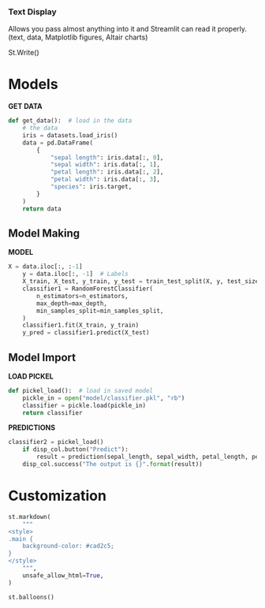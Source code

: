
### Text Display

Allows you pass almost anything into it and Streamlit can read it properly. (text, data, Matplotlib figures, Altair charts)

St.Write()


# Models
**GET DATA**
```python
def get_data():  # load in the data
    # the data
    iris = datasets.load_iris()
    data = pd.DataFrame(
        {
            "sepal length": iris.data[:, 0],
            "sepal width": iris.data[:, 1],
            "petal length": iris.data[:, 2],
            "petal width": iris.data[:, 3],
            "species": iris.target,
        }
    )
    return data
```


## Model Making

**MODEL**
```python
X = data.iloc[:, :-1]
    y = data.iloc[:, -1]  # Labels
    X_train, X_test, y_train, y_test = train_test_split(X, y, test_size=0.3)
    classifier1 = RandomForestClassifier(
        n_estimators=n_estimators,
        max_depth=max_depth,
        min_samples_split=min_samples_split,
    )
    classifier1.fit(X_train, y_train)
    y_pred = classifier1.predict(X_test)
```


## Model Import

**LOAD PICKEL**
```python
def pickel_load():  # load in saved model
    pickle_in = open("model/classifier.pkl", "rb")
    classifier = pickle.load(pickle_in)
    return classifier
```

**PREDICTIONS**
```python
classifier2 = pickel_load()
    if disp_col.button("Predict"):
        result = prediction(sepal_length, sepal_width, petal_length, petal_width)
    disp_col.success("The output is {}".format(result))
```

# Customization
```python
st.markdown(
    """
<style>
.main {
    background-color: #cad2c5;
}
</style>
    """,
    unsafe_allow_html=True,
)
```

```python
st.balloons()
```

